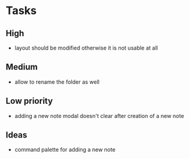 # Tasks
## High 
- layout should be modified otherwise it is not usable at all

## Medium
- allow to rename the folder as well


## Low priority
- adding a new note modal doesn't clear after creation of a new note


## Ideas 
- command palette for adding a new note
